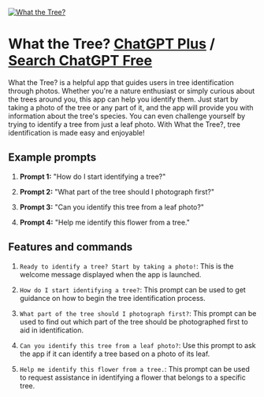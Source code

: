 
[![What the Tree?](https://files.oaiusercontent.com/file-KAiuMTJVSIHy09AYFPJUS9CY?se=2123-10-16T11%3A37%3A29Z&sp=r&sv=2021-08-06&sr=b&rscc=max-age%3D31536000%2C%20immutable&rscd=attachment%3B%20filename%3D0a105383-88a6-4c8e-8721-4668d67c49ad.png&sig=Bz4hjVQBjYhbclmixdr2Bw98sDQa%2BD8yHpiQ67IPCsw%3D)](https://chat.openai.com/g/g-Ed1NOY45t-what-the-tree)

# What the Tree? [ChatGPT Plus](https://chat.openai.com/g/g-Ed1NOY45t-what-the-tree) / [Search ChatGPT Free](https://gptcall.net/index.html#/?search=What%20the%20Tree%3F)

What the Tree? is a helpful app that guides users in tree identification through photos. Whether you're a nature enthusiast or simply curious about the trees around you, this app can help you identify them. Just start by taking a photo of the tree or any part of it, and the app will provide you with information about the tree's species. You can even challenge yourself by trying to identify a tree from just a leaf photo. With What the Tree?, tree identification is made easy and enjoyable!

## Example prompts

1. **Prompt 1:** "How do I start identifying a tree?"

2. **Prompt 2:** "What part of the tree should I photograph first?"

3. **Prompt 3:** "Can you identify this tree from a leaf photo?"

4. **Prompt 4:** "Help me identify this flower from a tree."

## Features and commands

1. `Ready to identify a tree? Start by taking a photo!`: This is the welcome message displayed when the app is launched.

2. `How do I start identifying a tree?`: This prompt can be used to get guidance on how to begin the tree identification process.

3. `What part of the tree should I photograph first?`: This prompt can be used to find out which part of the tree should be photographed first to aid in identification.

4. `Can you identify this tree from a leaf photo?`: Use this prompt to ask the app if it can identify a tree based on a photo of its leaf.

5. `Help me identify this flower from a tree.`: This prompt can be used to request assistance in identifying a flower that belongs to a specific tree.


